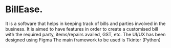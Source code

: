 # BillEase. 
It is a software that helps in keeping track of bills and parties involved in the business. It is aimed to have features in order to create a customised bill with the required party, items/repairs availed, GST, etc.
The UI/UX has been designed using Figma
The main framework to be used is Tkinter (Python)
